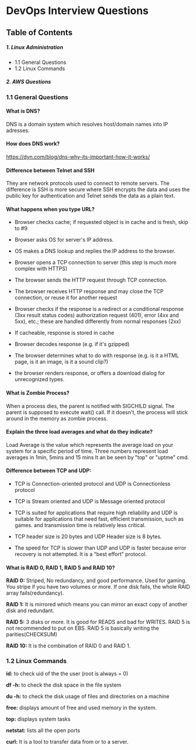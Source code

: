 # DevOps Interview Questions

## Table of Contents

##### 1. Linux Administration
   - 1.1 General Questions
   - 1.2 Linux Commands
##### 2. AWS Questions


### 1.1 General Questions

#### What is DNS?

  DNS is a domain system which resolves host/domain names into IP adresses.
  
#### How does DNS work?

  https://dyn.com/blog/dns-why-its-important-how-it-works/
  
#### Difference between Telnet and SSH

 They are network protocols used to connect to remote servers. The difference is SSH is more secure where SSH encrypts the data and uses     the public key for authentication and Telnet sends the data as a plain text.

#### What happens when you type URL?

- Browser checks cache; if requested object is in cache and is fresh, skip to #9

- Browser asks OS for server's IP address.

- OS makes a DNS lookup and replies the IP address to the browser.

- Browser opens a TCP connection to server (this step is much more complex with HTTPS)

- The browser sends the HTTP request through TCP connection.

- The browser receives HTTP response and may close the TCP connection, or reuse it for another request

- Browser checks if the response is a redirect or a conditional response (3xx result status codes) authorization request (401), error (4xx and 5xx), etc.; 
      these are handled differently from normal responses (2xx)

- If cacheable, response is stored in cache

- Browser decodes response (e.g. if it's gzipped)

- The browser determines what to do with response (e.g. is it a HTML page, is it an image, is it a sound clip?)

- the browser renders response, or offers a download dialog for unrecognized types.

#### What is Zombie Process?

   When a process dies, the parent is notified with SIGCHILD signal. The parent is supposed to execute wait() call. If it doesn't,
   the process will stick around in the memory as zombie process.
   
#### Explain the three load averages and what do they indicate?

  Load Average is the value which represents the average load on your system for a specific period of time.
   Three numbers represent load averages in 1min, 5mins and 15 mins It an be seen by "top" or "uptme" cmd.
   
#### Difference between TCP and UDP:

- TCP is Connection-oriented protocol and UDP is Connectionless protocol   
  
- TCP is Stream oriented and UDP is Message oriented protocol
  
- TCP is suited for applications that require high reliability and UDP is suitable for applications that need fast, efficient  transmission, such as games.  and transmission time is relatively less critical.
  
- TCP header size is 20 bytes and UDP Header size is 8 bytes.
  
- The speed for TCP is slower than UDP and UDP is faster because error recovery is not attempted. It is a "best effort" protocol.
  
 #### What is RAID 0, RAID 1, RAID 5 and RAID 10?

  **RAID 0:** Striped, No redundancy, and good performance. Used for gaming. You stripe if you have two volumes or more. If one disk   fails, the whole RAID array fails(redundancy).

  **RAID 1:** It is mirrored which means you can mirror an exact copy of another disk and redundant.

  **RAID 5:**  3 disks or more. It is good for READS and bad for WRITES. RAID 5 is not recommended to put on EBS. RAID 5 is basically writing the parities(CHECKSUM)

  **RAID 10:** It is the combination of RAID 0 and RAID 1.

 ### 1.2 Linux Commands
 
**id:** to check uid of the the user (root is always = 0)
 
**df -h:** to check the disk space in the file system
 
**du -h:** to check the disk usage of files and directories on a machine

**free:** displays amount of free and used memory in the system.

**top:** displays system tasks

**netstat:** lists all the open ports

**curl:**  It is  a  tool  to transfer data from or to a server.
